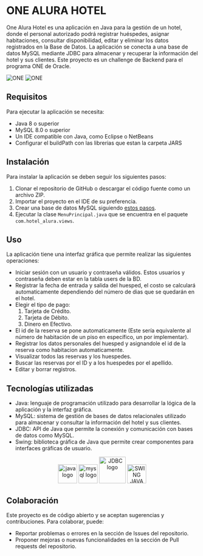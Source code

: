 # ONE ALURA HOTEL

One Alura Hotel es una aplicación en Java para la gestión de un hotel, donde el personal autorizado podrá registrar huéspedes, asignar habitaciones, consultar disponibilidad, editar y eliminar los datos registrados en la Base de Datos. La aplicación se conecta a una base de datos MySQL mediante JDBC para almacenar y recuperar la información del hotel y sus clientes. Este proyecto es un challenge de Backend para el programa ONE de Oracle.

![ONE](https://www.oracle.com/a/ocom/img/rh03-one-v-black-lad.png)
![ONE](https://avatars.githubusercontent.com/u/4975968?s=280&v=4)

## Requisitos

Para ejecutar la aplicación se necesita:

- Java 8 o superior
- MySQL 8.0 o superior
- Un IDE compatible con Java, como Eclipse o NetBeans
- Configurar el buildPath con las librerias que estan la carpeta JARS

## Instalación

Para instalar la aplicación se deben seguir los siguientes pasos:

1. Clonar el repositorio de GitHub o descargar el código fuente como un archivo ZIP.
2. Importar el proyecto en el IDE de su preferencia.
3. Crear una base de datos MySQL siguiendo [estos pasos](./resources/database.md).
4. Ejecutar la clase `MenuPrincipal.java` que se encuentra en el paquete ` com.hotel_alura.views`.

## Uso

La aplicación tiene una interfaz gráfica que permite realizar las siguientes operaciones:

- Iniciar sesión con un usuario y contraseña válidos. Estos usuarios y contraseña deben estar en la tabla users de la BD.
- Registrar la fecha de entrada y salida del huesped, el costo se calculará automaticamente dependiendo del número de dias que se quedarán en el hotel.
- Elegir el tipo de pago:
  1. Tarjeta de Crédito.
  2. Tarjeta de Débito.
  3. Dinero en Efectivo.
- El id de la reserva se pone automaticamente (Este sería equivalente al número de habitación de un piso en específico, un por implementar).
- Registrar los datos personales del huesped y asignandole el id de la reserva como habitacion automaticamente.
- Visualizar todos las reservas y los huespedes.
- Buscar las reservas por el ID y a los huespedes por el apellido.
- Editar y borrar registros.

## Tecnologías utilizadas

- Java: lenguaje de programación utilizado para desarrollar la lógica de la aplicación y la interfaz gráfica.
- MySQL: sistema de gestión de bases de datos relacionales utilizado para almacenar y consultar la información del hotel y sus clientes.
- JDBC: API de Java que permite la conexión y comunicación con bases de datos como MySQL.
- Swing: biblioteca gráfica de Java que permite crear componentes para interfaces gráficas de usuario.

<div align="center">
  <img src="https://cdn.jsdelivr.net/gh/devicons/devicon/icons/java/java-original.svg" height="50" width="50" alt="java logo"  />
  <img src="https://cdn.jsdelivr.net/gh/devicons/devicon/icons/mysql/mysql-original.svg" height="50" width="50" alt="mysql logo"  />
  <img src="https://www.oracle.com/a/ocom/img/jdbc.svg" height="70" width="70" alt="JDBC logo"  />
  <img src="https://4.bp.blogspot.com/-HFPxbS028bc/WbmoWbftOrI/AAAAAAAABOg/4OBei-kLpBk9Z5C92Qw6Pc6UzVzY7RLEwCLcBGAs/s1600/SwingUtils%2B-%2BLibrer%25C3%25ADa%2Bde%2BUtilidades%2Bpara%2BJava%2BSwing.png" height="50" width="50" alt="SWING JAVA"/>
</div>

## Colaboración

Este proyecto es de código abierto y se aceptan sugerencias y contribuciones. Para colaborar, puede:

- Reportar problemas o errores en la sección de Issues del repositorio.
- Proponer mejoras o nuevas funcionalidades en la sección de Pull requests del repositorio.